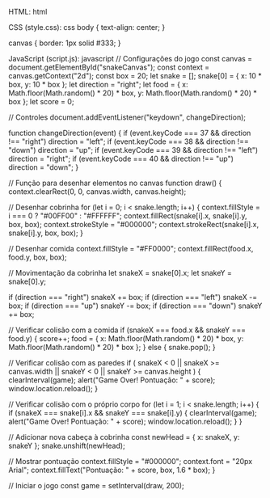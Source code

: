 HTML:
html
<!DOCTYPE html>
<html>
<head>
  <title>Jogo da Cobrinha</title>
  <link rel="stylesheet" type="text/css" href="style.css">
</head>
<body>
  <canvas id="snakeCanvas" width="400" height="400"></canvas>

  <script src="script.js"></script>
</body>
</html>


CSS (style.css):
css
body {
  text-align: center;
}

canvas {
  border: 1px solid #333;
}


JavaScript (script.js):
javascript
// Configurações do jogo
const canvas = document.getElementById("snakeCanvas");
const context = canvas.getContext("2d");
const box = 20;
let snake = [];
snake[0] = { x: 10 * box, y: 10 * box };
let direction = "right";
let food = {
  x: Math.floor(Math.random() * 20) * box,
  y: Math.floor(Math.random() * 20) * box
};
let score = 0;

// Controles
document.addEventListener("keydown", changeDirection);

function changeDirection(event) {
  if (event.keyCode === 37 && direction !== "right") direction = "left";
  if (event.keyCode === 38 && direction !== "down") direction = "up";
  if (event.keyCode === 39 && direction !== "left") direction = "right";
  if (event.keyCode === 40 && direction !== "up") direction = "down";
}

// Função para desenhar elementos no canvas
function draw() {
  context.clearRect(0, 0, canvas.width, canvas.height);

  // Desenhar cobrinha
  for (let i = 0; i < snake.length; i++) {
    context.fillStyle = i === 0 ? "#00FF00" : "#FFFFFF";
    context.fillRect(snake[i].x, snake[i].y, box, box);
    context.strokeStyle = "#000000";
    context.strokeRect(snake[i].x, snake[i].y, box, box);
  }

  // Desenhar comida
  context.fillStyle = "#FF0000";
  context.fillRect(food.x, food.y, box, box);

  // Movimentação da cobrinha
  let snakeX = snake[0].x;
  let snakeY = snake[0].y;

  if (direction === "right") snakeX += box;
  if (direction === "left") snakeX -= box;
  if (direction === "up") snakeY -= box;
  if (direction === "down") snakeY += box;

  // Verificar colisão com a comida
  if (snakeX === food.x && snakeY === food.y) {
    score++;
    food = {
      x: Math.floor(Math.random() * 20) * box,
      y: Math.floor(Math.random() * 20) * box
    };
  } else {
    snake.pop();
  }

  // Verificar colisão com as paredes
  if (
    snakeX < 0 ||
    snakeX >= canvas.width ||
    snakeY < 0 ||
    snakeY >= canvas.height
  ) {
    clearInterval(game);
    alert("Game Over! Pontuação: " + score);
    window.location.reload();
  }

  // Verificar colisão com o próprio corpo
  for (let i = 1; i < snake.length; i++) {
    if (snakeX === snake[i].x && snakeY === snake[i].y) {
      clearInterval(game);
      alert("Game Over! Pontuação: " + score);
      window.location.reload();
    }
  }

  // Adicionar nova cabeça à cobrinha
  const newHead = { x: snakeX, y: snakeY };
  snake.unshift(newHead);

  // Mostrar pontuação
  context.fillStyle = "#000000";
  context.font = "20px Arial";
  context.fillText("Pontuação: " + score, box, 1.6 * box);
}

// Iniciar o jogo
const game = setInterval(draw, 200);
